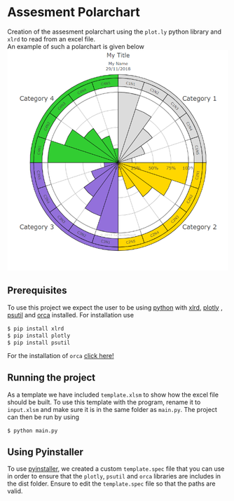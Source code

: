 # Assesment Polarchart
Creation of the assesment polarchart using the `plot.ly` python library and `xlrd` to read from an excel file.    
An example of such a polarchart is given below
![alt text](example.png "Example polarchart")

## Prerequisites
To use this project we expect the user to be using [python][py-home] with [xlrd][xlrd-home], [plotly][plotly-home] , [psutil][psutil-home] and [orca][orca-home] installed. For installation use     
```
$ pip install xlrd
$ pip install plotly
$ pip install psutil
```
For the installation of `orca` [click here!][orca-installguide] 

## Running the project
As a template we have included `template.xlsm` to show how the excel file should be built. To use this template with the program, rename it to `input.xlsm` and make sure it is in the same folder as `main.py`. The project can then be run by using
```
$ python main.py
```
## Using Pyinstaller
To use [pyinstaller][pyinstaller-home], we created a custom `template.spec` file that you can use in order to ensure that the `plotly`, `psutil` and `orca` libraries are includes in the dist folder. Ensure to edit the `template.spec` file so that the paths are valid.

[pyinstaller-home]:https://www.pyinstaller.org/
[py-home]:https://www.python.org/
[xlrd-home]:https://pypi.org/project/xlrd/
[plotly-home]:https://plot.ly/
[psutil-home]:https://pypi.org/project/psutil/
[orca-home]:https://plot.ly/python/orca-management/
[orca-installguide]:https://plot.ly/python/static-image-export/#install-dependencies

